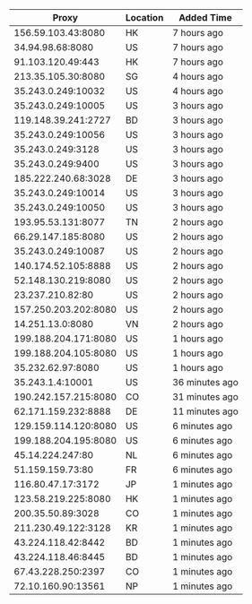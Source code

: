 | Proxy | Location | Added Time |
|---------|----------|------------|
| 156.59.103.43:8080 | HK | 7 hours ago |
| 34.94.98.68:8080 | US | 7 hours ago |
| 91.103.120.49:443 | HK | 7 hours ago |
| 213.35.105.30:8080 | SG | 4 hours ago |
| 35.243.0.249:10032 | US | 4 hours ago |
| 35.243.0.249:10005 | US | 3 hours ago |
| 119.148.39.241:2727 | BD | 3 hours ago |
| 35.243.0.249:10056 | US | 3 hours ago |
| 35.243.0.249:3128 | US | 3 hours ago |
| 35.243.0.249:9400 | US | 3 hours ago |
| 185.222.240.68:3028 | DE | 3 hours ago |
| 35.243.0.249:10014 | US | 3 hours ago |
| 35.243.0.249:10050 | US | 3 hours ago |
| 193.95.53.131:8077 | TN | 2 hours ago |
| 66.29.147.185:8080 | US | 2 hours ago |
| 35.243.0.249:10087 | US | 2 hours ago |
| 140.174.52.105:8888 | US | 2 hours ago |
| 52.148.130.219:8080 | US | 2 hours ago |
| 23.237.210.82:80 | US | 2 hours ago |
| 157.250.203.202:8080 | US | 2 hours ago |
| 14.251.13.0:8080 | VN | 2 hours ago |
| 199.188.204.171:8080 | US | 1 hours ago |
| 199.188.204.105:8080 | US | 1 hours ago |
| 35.232.62.97:8080 | US | 1 hours ago |
| 35.243.1.4:10001 | US | 36 minutes ago |
| 190.242.157.215:8080 | CO | 31 minutes ago |
| 62.171.159.232:8888 | DE | 11 minutes ago |
| 129.159.114.120:8080 | US | 6 minutes ago |
| 199.188.204.195:8080 | US | 6 minutes ago |
| 45.14.224.247:80 | NL | 6 minutes ago |
| 51.159.159.73:80 | FR | 6 minutes ago |
| 116.80.47.17:3172 | JP | 1 minutes ago |
| 123.58.219.225:8080 | HK | 1 minutes ago |
| 200.35.50.89:3028 | CO | 1 minutes ago |
| 211.230.49.122:3128 | KR | 1 minutes ago |
| 43.224.118.42:8442 | BD | 1 minutes ago |
| 43.224.118.46:8445 | BD | 1 minutes ago |
| 67.43.228.250:2397 | CO | 1 minutes ago |
| 72.10.160.90:13561 | NP | 1 minutes ago |
